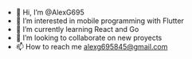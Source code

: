 - 👋 Hi, I’m @AlexG695
- 👀 I’m interested in mobile programming with Flutter
- 🌱 I’m currently learning React and Go
- 💞️ I’m looking to collaborate on new proyects
- 📫 How to reach me alexg695845@gmail.com

<!---
AlexG695/AlexG695 is a ✨ special ✨ repository because its `README.md` (this file) appears on your GitHub profile.
You can click the Preview link to take a look at your changes.
--->
